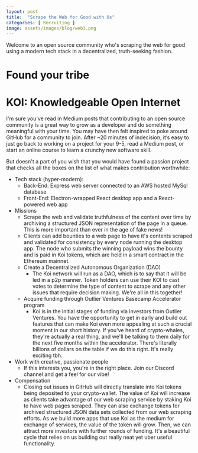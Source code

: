 ```yaml
---
layout: post
title:  "Scrape the Web for Good with Us"
categories: [ Recruiting ]
image: assets/images/blog/web3.png
---
```


Welcome to an open source community who's scraping the web for good using a modern tech stack in a decentralized, truth-seeking fashion.

<h1>Found your tribe</h1>

<h1>KOI: Knowledgeable Open Internet</h1>
I'm sure you've read in Medium posts that contributing to an open source community is a great way to grow as a developer and do something meaningful with your time.  You may have then felt inspired to poke around GitHub for a community to join.  After ~20 minutes of indecision, it’s easy to just go back to working on a project for your 9-5, read a Medium post, or start an online course to learn a crunchy new software skill.

But doesn't a part of you wish that you would have found a passion project that checks all the boxes on the list of what makes contribution worthwhile:
- Tech stack (hyper-modern):
  - Back-End: Express web server connected to an AWS hosted MySql database
  - Front-End: Electron-wrapped React desktop app and a React-powered web app
- Missions
  - Scrape the web and validate truthfulness of the content over time by archiving a structured JSON representation of the page in a queue.  This is more important than ever in the age of fake news!
  - Clients can add bounties to a web page to have it's contents scraped and validated for consistency by every node running the desktop app.  The node who submits the winning payload wins the bounty and is paid in Koi tokens, which are held in a smart contract in the Ethereum mainnet.
  - Create a Decentralized Autonomous Organization (DAO)
    - The Koi network will run as a DAO, which is to say that it will be led in a p2p manner.  Token holders can use their KOI to cast votes to determine the type of content to scrape and any other issues that require decision making.  We're all in this together!
  - Acquire funding through Outlier Ventures Basecamp Accelerator program
    - Koi is in the initial stages of funding via investors from Outlier Ventures.  You have the opportunity to get in early and build out features that can make Koi even more appealing at such a crucial moment in our short history.  If you've heard of crypto-whales, they're actually a real thing, and we'll be talking to them daily for the next five months within the accelerator.  There's literally billions of dollars on the table if we do this right.  It's really exciting tbh.
- Work with creative, passionate people
  - If this interests you, you're in the right place.  Join our Discord channel and get a feel for our vibe!
- Compensation
  - Closing out issues in GitHub will directly translate into Koi tokens being deposited to your crypto-wallet.  The value of Koi will increase as clients take advantage of our web scraping service by staking Koi to have web pages scraped.  They can also exchange tokens for archived structured JSON data sets collected from our web scraping efforts. As we build more apps that use Koi as the medium for exchange of services, the value of the token will grow.  Then, we can attract more investors with further rounds of funding.  It's a beautiful cycle that relies on us building out really neat yet uber useful functionality.
